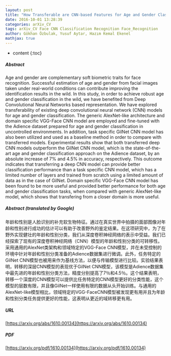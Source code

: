 ```yaml
---
layout: post
title: "How Transferable are CNN-based Features for Age and Gender Classification?"
date: 2016-10-01 13:28:39
categories: arXiv_CV
tags: arXiv_CV Face CNN Classification Recognition Face_Recognition
author: Gökhan Özbulak, Yusuf Aytar, Hazım Kemal Ekenel
mathjax: true
---
```


* content
{:toc}

##### Abstract
Age and gender are complementary soft biometric traits for face recognition. Successful estimation of age and gender from facial images taken under real-world conditions can contribute improving the identification results in the wild. In this study, in order to achieve robust age and gender classification in the wild, we have benefited from Deep Convolutional Neural Networks based representation. We have explored transferability of existing deep convolutional neural network (CNN) models for age and gender classification. The generic AlexNet-like architecture and domain specific VGG-Face CNN model are employed and fine-tuned with the Adience dataset prepared for age and gender classification in uncontrolled environments. In addition, task specific GilNet CNN model has also been utilized and used as a baseline method in order to compare with transferred models. Experimental results show that both transferred deep CNN models outperform the GilNet CNN model, which is the state-of-the-art age and gender classification approach on the Adience dataset, by an absolute increase of 7% and 4.5% in accuracy, respectively. This outcome indicates that transferring a deep CNN model can provide better classification performance than a task specific CNN model, which has a limited number of layers and trained from scratch using a limited amount of data as in the case of GilNet. Domain specific VGG-Face CNN model has been found to be more useful and provided better performance for both age and gender classification tasks, when compared with generic AlexNet-like model, which shows that transfering from a closer domain is more useful.

##### Abstract (translated by Google)
年龄和性别是人脸识别的补充软生物特征。通过在真实世界中拍摄的面部图像对年龄和性别进行成功的估计可以有助于改善野外的鉴定结果。在这项研究中，为了在野外实现健壮的年龄和性别分类，我们从深度卷积神经网络的表示中受益。我们已经探索了现有的深度卷积神经网络（CNN）模型的年龄和性别分类的可转移性。采用通用的AlexNet类架构和领域特定的VGG-Face CNN模型，并在未受控制的环境中针对年龄和性别分类准备的Adience数据集进行微调。此外，任务特定的GilNet CNN模型也被用来作为基线方法，以便与传输模型进行比较。实验结果表明，转移的深层CNN模型的表现优于GilNet CNN模型，该模型是Adience数据集中最先进的年龄和性别分类方法，精度分别提高了7％和4.5％。这个结果表明，转移一个深度的CNN模型可以提供比任务特定的CNN模型更好的分类性能，这个模型的层数有限，并且像GilNet一样使用有限的数据从头开始训练。与通用的AlexNet-like模型相比，领域特定的VGG-FaceCNN模型被发现更有用并且为年龄和性别分类任务提供更好的性能，这表明从更近的域转移更有用。

##### URL
[https://arxiv.org/abs/1610.00134](https://arxiv.org/abs/1610.00134)

##### PDF
[https://arxiv.org/pdf/1610.00134](https://arxiv.org/pdf/1610.00134)

